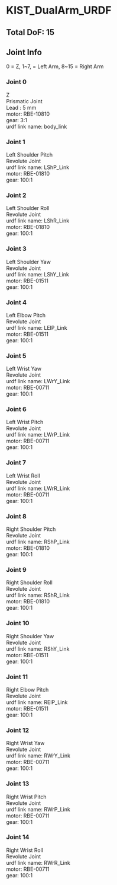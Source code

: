 # KIST_DualArm_URDF

## Total DoF: 15

## Joint Info
0 = Z, 1\~7, = Left Arm, 8\~15 = Right Arm


### Joint 0
Z   
Prismatic Joint   
Lead : 5 mm   
motor: RBE-10810   
gear: 3:1   
urdf link name: body_link

### Joint 1
Left Shoulder Pitch   
Revolute Joint   
urdf link name: LShP_Link   
motor: RBE-01810   
gear: 100:1   

### Joint 2
Left Shoulder Roll   
Revolute Joint   
urdf link name: LShR_Link   
motor: RBE-01810   
gear: 100:1   

### Joint 3
Left Shoulder Yaw   
Revolute Joint   
urdf link name: LShY_Link   
motor: RBE-01511   
gear: 100:1   

### Joint 4
Left Elbow Pitch   
Revolute Joint   
urdf link name: LElP_Link   
motor: RBE-01511   
gear: 100:1   

### Joint 5
Left Wrist Yaw   
Revolute Joint   
urdf link name: LWrY_Link   
motor: RBE-00711   
gear: 100:1   

### Joint 6
Left Wrist Pitch   
Revolute Joint   
urdf link name: LWrP_Link   
motor: RBE-00711   
gear: 100:1   

### Joint 7
Left Wrist Roll   
Revolute Joint   
urdf link name: LWrR_Link   
motor: RBE-00711   
gear: 100:1   

### Joint 8
Right Shoulder Pitch   
Revolute Joint   
urdf link name: RShP_Link   
motor: RBE-01810   
gear: 100:1   

### Joint 9
Right Shoulder Roll   
Revolute Joint   
urdf link name: RShR_Link   
motor: RBE-01810   
gear: 100:1   

### Joint 10
Right Shoulder Yaw   
Revolute Joint   
urdf link name: RShY_Link   
motor: RBE-01511   
gear: 100:1   

### Joint 11
Right Elbow Pitch   
Revolute Joint   
urdf link name: RElP_Link   
motor: RBE-01511   
gear: 100:1   

### Joint 12
Right Wrist Yaw   
Revolute Joint   
urdf link name: RWrY_Link   
motor: RBE-00711   
gear: 100:1   

### Joint 13
Right Wrist Pitch   
Revolute Joint   
urdf link name: RWrP_Link   
motor: RBE-00711   
gear: 100:1   

### Joint 14
Right Wrist Roll   
Revolute Joint   
urdf link name: RWrR_Link   
motor: RBE-00711   
gear: 100:1   
